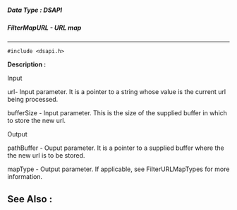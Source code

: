 ##### Data Type : DSAPI
##### FilterMapURL - URL map
---
```
#include <dsapi.h>
```
**Description :**

Input

url- Input parameter. It is a pointer to a string whose value is the 
current url being processed.

bufferSize - Input parameter. This is the size of the supplied buffer in which 
to store the new url.

Output 

pathBuffer - Ouput parameter. It is a pointer to a supplied buffer where the 
the new url is to be stored.

mapType - Output parameter. If applicable, see FilterURLMapTypes for more 
information.

**See Also :**
---
